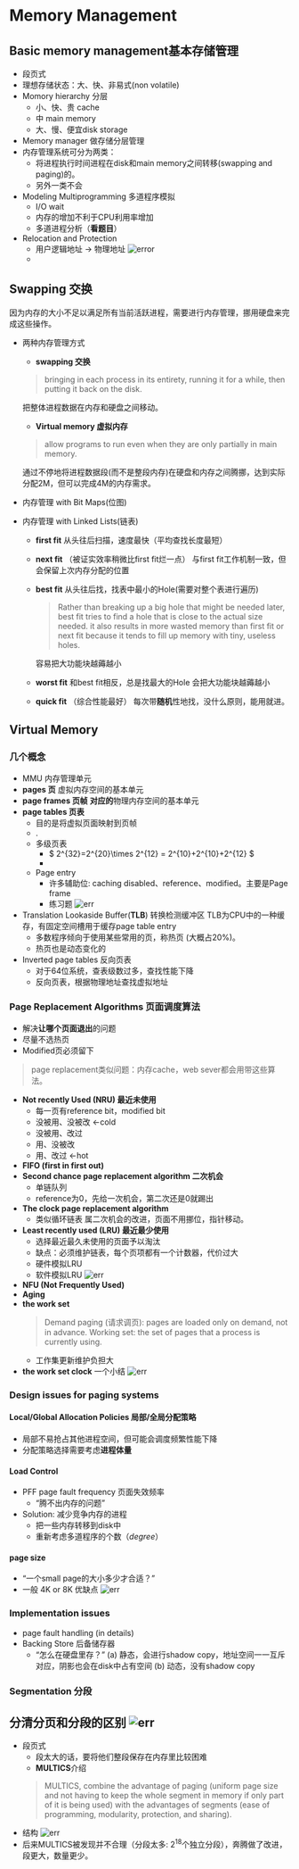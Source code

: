 # Memory Management
## Basic memory management基本存储管理
- 段页式
- 理想存储状态：大、快、非易式(non volatile)
- Momory hierarchy 分层
    - 小、快、贵 cache
    - 中 main memory 
    - 大、慢、便宜disk storage
- Memory manager 做存储分层管理
- 内存管理系统可分为两类：
    - 将进程执行时间进程在disk和main memory之间转移(swapping and paging)的。
    - 另外一类不会
- Modeling Multiprogramming 多道程序模拟
    - I/O wait
    - 内存的增加不利于CPU利用率增加
    - 多道进程分析（**看题目**）
- Relocation and Protection
    - 用户逻辑地址 -> 物理地址
    ![error](imgs/location.png)
    - 
## Swapping 交换
因为内存的大小不足以满足所有当前活跃进程，需要进行内存管理，挪用硬盘来完成这些操作。
- 两种内存管理方式
    - **swapping 交换**
    >bringing in each process in its entirety, running it for a while, then putting it back on the disk.

    把整体进程数据在内存和硬盘之间移动。
    - **Virtual memory 虚拟内存**
    >allow programs to run even when they are only partially in main memory.

    通过不停地将进程数据段(而不是整段内存)在硬盘和内存之间腾挪，达到实际分配2M，但可以完成4M的内存需求。
- 内存管理 with Bit Maps(位图)
- 内存管理 with Linked Lists(链表)
    - **first fit**
        从头往后扫描，速度最快（平均查找长度最短）
    - **next fit** （被证实效率稍微比first fit烂一点）
        与first fit工作机制一致，但会保留上次内存分配的位置
    - **best fit**
        从头往后找，找表中最小的Hole(需要对整个表进行遍历)
        >Rather than breaking up a big hole that might be needed later, best fit tries to find a hole that is close to the actual size needed.
        it also results in more wasted memory than first fit or next fit because it tends to fill up memory with tiny, useless holes.

        容易把大功能块越薅越小
    
    - **worst fit**
        和best fit相反，总是找最大的Hole
        会把大功能块越薅越小
    - **quick fit** （综合性能最好）
        每次带**随机**性地找，没什么原则，能用就进。

## Virtual Memory
### 几个概念
- MMU 内存管理单元
- **pages 页**
虚拟内存空间的基本单元
- **page frames 页帧**
**对应的**物理内存空间的基本单元
- **page tables 页表**
    - 目的是将虚拟页面映射到页帧
    - .
    - 多级页表
        - $ 2^{32}=2^{20}\times 2^{12} = 2^{10}+2^{10}+2^{12} $
        - 
    - Page entry
        - 许多辅助位: caching disabled、reference、modified。主要是Page frame
        - 练习题
            ![err](imgs/page_practice.png)
- Translation Lookaside Buffer(**TLB**) 转换检测缓冲区 
    TLB为CPU中的一种缓存，有固定空间槽用于缓存page table entry
    - 多数程序倾向于使用某些常用的页，称热页 (大概占20%)。
    - 热页也是动态变化的
- Inverted page tables 反向页表
    - 对于64位系统，查表级数过多，查找性能下降
    - 反向页表，根据物理地址查找虚拟地址
### Page Replacement Algorithms 页面调度算法
- 解决**让哪个页面退出**的问题
- 尽量不选热页
- Modified页必须留下
> page replacement类似问题：内存cache，web sever都会用带这些算法。
- **Not recently Used (NRU) 最近未使用**
    - 每一页有reference bit，modified bit
    - 没被用、没被改 <-cold
    - 没被用、改过
    - 用、没被改
    - 用、改过 <-hot
- **FIFO (first in first out)**
- **Second chance page replacement algorithm 二次机会**
    - 单链队列
    - reference为0，先给一次机会，第二次还是0就踢出
- **The clock page replacement algorithm**
    - 类似循环链表
    属二次机会的改进，页面不用挪位，指针移动。
- **Least recently used (LRU) 最近最少使用**
    - 选择最近最久未使用的页面予以淘汰
    - 缺点：必须维护链表，每个页项都有一个计数器，代价过大
    - 硬件模拟LRU
    - 软件模拟LRU
    ![err](imgs/LRU_software.png)
- **NFU (Not Frequently Used)**
- **Aging**
- **the work set**
    >Demand paging (请求调页): pages are loaded only on demand, not in advance.
    Working set: the set of pages that a process is currently using.
    - 工作集更新维护负担大
- **the work set clock**
一个小结
![err](imgs/Generation_Page.png)

### Design issues for paging systems
#### Local/Global Allocation Policies 局部/全局分配策略
- 局部不易抢占其他进程空间，但可能会调度频繁性能下降
- 分配策略选择需要考虑**进程体量**
#### Load Control
- PFF page fault frequency 页面失效频率
    - “腾不出内存的问题”
- Solution: 减少竞争内存的进程
    - 把一些内存转移到disk中
    - 重新考虑多道程序的个数（*degree*）
#### page size
- “一个small page的大小多少才合适？”
- 一般 4K or 8K
优缺点
![err](imgs/pagesize.png)

### Implementation issues
- page fault handling (in details)
- Backing Store 后备储存器
    - “怎么在硬盘里存？”
    (a) 静态，会进行shadow copy，地址空间一一互斥对应，阴影也会在disk中占有空间
    (b) 动态，没有shadow copy

### Segmentation 分段
**分清分页和分段的区别**
![err](imgs/paging_segmentation.png)
- 
- 段页式
    - 段太大的话，要将他们整段保存在内存里比较困难
    - **MULTICS**介绍
    >MULTICS, combine the advantage of paging (uniform page size and not having to keep the whole segment in memory if only part of it is being used) with the advantages of segments (ease of programming, modularity, protection, and sharing).
- 结构
![err](imgs/MULTICS.png)
- 后来MULTICS被发现并不合理（分段太多: $2^{18}$个独立分段），奔腾做了改进，段更大，数量更少。